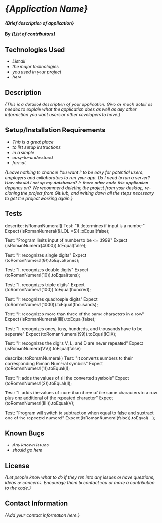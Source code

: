 # _{Application Name}_

#### _{Brief description of application}_

#### By _**{List of contributors}**_

## Technologies Used

* _List all_
* _the major technologies_
* _you used in your project_
* _here_

## Description

_{This is a detailed description of your application. Give as much detail as needed to explain what the application does as well as any other information you want users or other developers to have.}_

## Setup/Installation Requirements

* _This is a great place_
* _to list setup instructions_
* _in a simple_
* _easy-to-understand_
* _format_

_{Leave nothing to chance! You want it to be easy for potential users, employers and collaborators to run your app. Do I need to run a server? How should I set up my databases? Is there other code this application depends on? We recommend deleting the project from your desktop, re-cloning the project from GitHub, and writing down all the steps necessary to get the project working again.}_

## Tests

describe: isRomanNumeral()
Test: "It determines if input is a number"
Expect (isRomanNumeral(& LOL *$)).toEqual(false);

Test: "Program limits input of number to be <= 3999"
Expect (isRomanNumeral(4000)).toEqual(false);

Test: "It recognizes single digits"
Expect (toRomanNumeral(9)).toEqual(ones);

Test: "It recognizes double digits"
Expect (toRomanNumeral(10)).toEqual(tens);

Test: "It recognizes triple digits"
Expect (toRomanNumeral(100)).toEqual(hundred);

Test: "It recognizes quadrouple digits"
Expect (toRomanNumeral(1000)).toEqual(thousands);

Test: "It recognizes more than three of the same characters in a row"
Expect (isRomanNumeral(IIII)).toEqual(false);

Test: "It recognizes ones, tens, hundreds, and thousands have to be seperate"
Expect (toRomanNumeral(99)).toEqual(ICIX);

Test: "It recognizes the digits V, L, and D are never repeated"
Expect (isRomanNumeral(VV)).toEqual(false);

describe: toRomanNumeral()
Test: "It converts numbers to their corresponding Roman Numeral symbols"
Expect (toRomanNumeral(1)).toEqual(I);

Test: "It adds the values of all the converted symbols"
Expect (toRomanNumeral(2)).toEqual(II);

Test: "It adds the values of more than three of the same characters in a row plus one additional of the repeated character"
Expect (toRomanNumeral(IIII)).toEqual(V);

Test: "Program will switch to subtraction when equal to false and subtract one of the repeated numeral"
Expect (isRomanNumeral(false)).toEqual(--);




## Known Bugs

* _Any known issues_
* _should go here_

## License

_{Let people know what to do if they run into any issues or have questions, ideas or concerns.  Encourage them to contact you or make a contribution to the code.}_

## Contact Information

_{Add your contact information here.}_